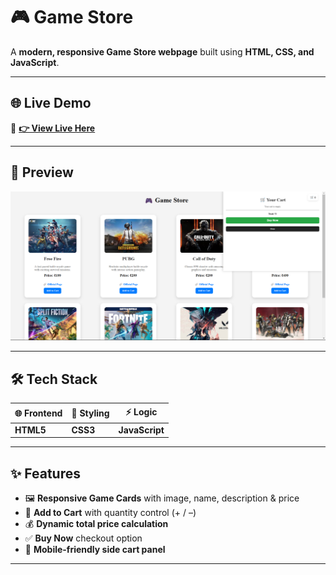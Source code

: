 # 🎮 Game Store  

A **modern, responsive Game Store webpage** built using **HTML, CSS, and JavaScript**.  

---

## 🌐 Live Demo  

🚀 **[👉 View Live Here](https://abisheks2004.github.io/game-store/)**  

---

## 🎨 Preview  

![Game Store Preview](favicon/preview.png)  

---
## 🛠 Tech Stack  

| 🌐 Frontend | 🎨 Styling | ⚡ Logic |
|------------|------------|---------|
| **HTML5**  | **CSS3**   | **JavaScript** |
---

## ✨ Features  

- 🖼 **Responsive Game Cards** with image, name, description & price  
- 🛒 **Add to Cart** with quantity control (+ / –)  
- 💰 **Dynamic total price calculation**  
- ✅ **Buy Now** checkout option  
- 📱 **Mobile-friendly side cart panel**  

---

